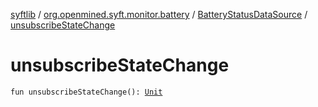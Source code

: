 [syftlib](../../index.md) / [org.openmined.syft.monitor.battery](../index.md) / [BatteryStatusDataSource](index.md) / [unsubscribeStateChange](./unsubscribe-state-change.md)

# unsubscribeStateChange

`fun unsubscribeStateChange(): `[`Unit`](https://kotlinlang.org/api/latest/jvm/stdlib/kotlin/-unit/index.html)